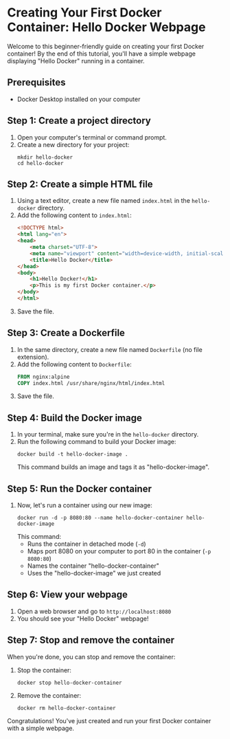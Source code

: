 # Creating Your First Docker Container: Hello Docker Webpage

Welcome to this beginner-friendly guide on creating your first Docker container! By the end of this tutorial, you'll have a simple webpage displaying "Hello Docker" running in a container.

## Prerequisites
- Docker Desktop installed on your computer

## Step 1: Create a project directory

1. Open your computer's terminal or command prompt.
2. Create a new directory for your project:
   ```
   mkdir hello-docker
   cd hello-docker
   ```

## Step 2: Create a simple HTML file

1. Using a text editor, create a new file named `index.html` in the `hello-docker` directory.
2. Add the following content to `index.html`:
   ```html
   <!DOCTYPE html>
   <html lang="en">
   <head>
       <meta charset="UTF-8">
       <meta name="viewport" content="width=device-width, initial-scale=1.0">
       <title>Hello Docker</title>
   </head>
   <body>
       <h1>Hello Docker!</h1>
       <p>This is my first Docker container.</p>
   </body>
   </html>
   ```
3. Save the file.

## Step 3: Create a Dockerfile

1. In the same directory, create a new file named `Dockerfile` (no file extension).
2. Add the following content to `Dockerfile`:
   ```dockerfile
   FROM nginx:alpine
   COPY index.html /usr/share/nginx/html/index.html
   ```
3. Save the file.

## Step 4: Build the Docker image

1. In your terminal, make sure you're in the `hello-docker` directory.
2. Run the following command to build your Docker image:
   ```
   docker build -t hello-docker-image .
   ```
   This command builds an image and tags it as "hello-docker-image".

## Step 5: Run the Docker container

1. Now, let's run a container using our new image:
   ```
   docker run -d -p 8080:80 --name hello-docker-container hello-docker-image
   ```
   This command:
   - Runs the container in detached mode (`-d`)
   - Maps port 8080 on your computer to port 80 in the container (`-p 8080:80`)
   - Names the container "hello-docker-container"
   - Uses the "hello-docker-image" we just created

## Step 6: View your webpage

1. Open a web browser and go to `http://localhost:8080`
2. You should see your "Hello Docker" webpage!

## Step 7: Stop and remove the container

When you're done, you can stop and remove the container:

1. Stop the container:
   ```
   docker stop hello-docker-container
   ```
2. Remove the container:
   ```
   docker rm hello-docker-container
   ```

Congratulations! You've just created and run your first Docker container with a simple webpage.

